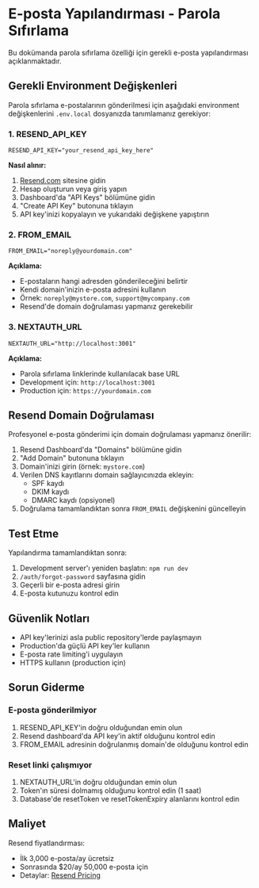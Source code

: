 # E-posta Yapılandırması - Parola Sıfırlama

Bu dokümanda parola sıfırlama özelliği için gerekli e-posta yapılandırması açıklanmaktadır.

## Gerekli Environment Değişkenleri

Parola sıfırlama e-postalarının gönderilmesi için aşağıdaki environment değişkenlerini `.env.local` dosyanızda tanımlamanız gerekiyor:

### 1. RESEND_API_KEY
```env
RESEND_API_KEY="your_resend_api_key_here"
```

**Nasıl alınır:**
1. [Resend.com](https://resend.com) sitesine gidin
2. Hesap oluşturun veya giriş yapın
3. Dashboard'da "API Keys" bölümüne gidin
4. "Create API Key" butonuna tıklayın
5. API key'inizi kopyalayın ve yukarıdaki değişkene yapıştırın

### 2. FROM_EMAIL
```env
FROM_EMAIL="noreply@yourdomain.com"
```

**Açıklama:**
- E-postaların hangi adresden gönderileceğini belirtir
- Kendi domain'inizin e-posta adresini kullanın
- Örnek: `noreply@mystore.com`, `support@mycompany.com`
- Resend'de domain doğrulaması yapmanız gerekebilir

### 3. NEXTAUTH_URL
```env
NEXTAUTH_URL="http://localhost:3001"
```

**Açıklama:**
- Parola sıfırlama linklerinde kullanılacak base URL
- Development için: `http://localhost:3001`
- Production için: `https://yourdomain.com`

## Resend Domain Doğrulaması

Profesyonel e-posta gönderimi için domain doğrulaması yapmanız önerilir:

1. Resend Dashboard'da "Domains" bölümüne gidin
2. "Add Domain" butonuna tıklayın
3. Domain'inizi girin (örnek: `mystore.com`)
4. Verilen DNS kayıtlarını domain sağlayıcınızda ekleyin:
   - SPF kaydı
   - DKIM kaydı
   - DMARC kaydı (opsiyonel)
5. Doğrulama tamamlandıktan sonra `FROM_EMAIL` değişkenini güncelleyin

## Test Etme

Yapılandırma tamamlandıktan sonra:

1. Development server'ı yeniden başlatın: `npm run dev`
2. `/auth/forgot-password` sayfasına gidin
3. Geçerli bir e-posta adresi girin
4. E-posta kutunuzu kontrol edin

## Güvenlik Notları

- API key'lerinizi asla public repository'lerde paylaşmayın
- Production'da güçlü API key'ler kullanın
- E-posta rate limiting'i uygulayın
- HTTPS kullanın (production için)

## Sorun Giderme

### E-posta gönderilmiyor
1. RESEND_API_KEY'in doğru olduğundan emin olun
2. Resend dashboard'da API key'in aktif olduğunu kontrol edin
3. FROM_EMAIL adresinin doğrulanmış domain'de olduğunu kontrol edin

### Reset linki çalışmıyor
1. NEXTAUTH_URL'in doğru olduğundan emin olun
2. Token'ın süresi dolmamış olduğunu kontrol edin (1 saat)
3. Database'de resetToken ve resetTokenExpiry alanlarını kontrol edin

## Maliyet

Resend fiyatlandırması:
- İlk 3,000 e-posta/ay ücretsiz
- Sonrasında $20/ay 50,000 e-posta için
- Detaylar: [Resend Pricing](https://resend.com/pricing)